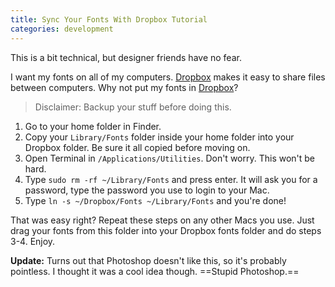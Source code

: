 ```yaml
---
title: Sync Your Fonts With Dropbox Tutorial
categories: development
---
```


This is a bit technical, but designer friends have no fear.

I want my fonts on all of my computers. [Dropbox][] makes it easy to share files between computers. Why not put my fonts in [Dropbox][]?

> Disclaimer: Backup your stuff before doing this.

1. Go to your home folder in Finder.
2. Copy your `Library/Fonts` folder inside your home folder into your Dropbox folder. Be sure it all copied before moving on.
3. Open Terminal in `/Applications/Utilities`. Don't worry. This won't be hard.
4. Type `sudo rm -rf ~/Library/Fonts` and press enter. It will ask you for a password, type the password you use to login to your Mac.
5. Type `ln -s ~/Dropbox/Fonts ~/Library/Fonts` and you're done!

That was easy right? Repeat these steps on any other Macs you use. Just drag your fonts from this folder into your Dropbox fonts folder and do steps 3-4. Enjoy.

**Update:** Turns out that Photoshop doesn't like this, so it's probably pointless. I thought it was a cool idea though. ==Stupid Photoshop.==

[Dropbox]: https://www.dropbox.com/referrals/NTY3Nzk3OQ

